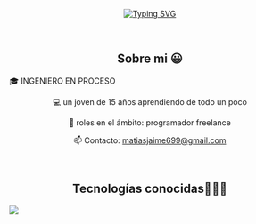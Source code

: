 <p align="center"><a href="https://github.com/matijaime/"><img src="https://readme-typing-svg.demolab.com?font=Fira+Code&pause=1000&center=FALSO&vCenter=FALSO&repeat=verdadero&random=FALSO&width=435&lines=Hi+There%2C+I'm+Matias+Jaime%F0%9F%91%8B" alt="Typing SVG" /></a></p>

<div align="center">

<br>
 <h2>Sobre mi 😃</h2>
 <!--Intro start-->

<p align="left">
🎓 INGENIERO EN PROCESO
                
💻 un joven de 15 años aprendiendo de todo un poco 

📝 roles en el ámbito: programador freelance

📫 Contacto: matiasjaime699@gmail.com
        
<!--Intro end-->
</p>
<br>

<h2 >Tecnologías conocidas👨🏻‍💻</h2>
<!--tech stack icons-->
<p align="left">
  <a href="https://skillicons.dev">
    <img src="https://skillicons.dev/icons?i=androidstudio,py,css,html,js,sqlite,vscode,ai,qt,ps,figma&perline=12" />
  </a>
</p>
<br>

